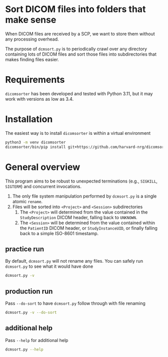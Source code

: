 # Sort DICOM files into folders that make sense
When DICOM files are received by a SCP, we want to store them without any 
processing overhead.

The purpose of `dcmsort.py` is to periodically crawl over any directory 
containing lots of DICOM files and sort those files into subdirectories 
that makes finding files easier.

# Requirements
`dicomsorter` has been developed and tested with Python 3.11, but it may 
work with versions as low as 3.4.

# Installation
The easiest way is to install `dicomsorter` is within a virtual environment

```bash
python3 -m venv dicomsorter
dicomsorter/bin/pip install git+https://github.com/harvard-nrg/dicomsorter.git
```

# General overview
This program aims to be robust to unexpected terminations (e.g., `SIGKILL`, 
`SIGTERM`) and concurrent invocations.

1. The only file system manipulation performed by `dcmsort.py` is a single 
   atomic `rename`.
2. Files will be sorted into `<Project>` and `<Session>` subdirectories
   1. The `<Project>` will determined from the value contained in the 
      `StudyDescription` DICOM header, falling back to `UNKNOWN`.
   2. The `<Session>` will be determined from the value contained within the
      `PatientID` DICOM header, or `StudyInstanceUID`, or finally
      falling back to a simple ISO-8601 timestamp.

## practice run
By default, `dcmsort.py` will not rename any files. You can safely run 
`dcmsort.py` to see what it would have done

```bash
dcmsort.py -v
```

## production run
Pass `--do-sort` to have `dcmsort.py` follow through with file renaming

```bash
dcmsort.py -v --do-sort
```

## additional help
Pass `--help` for additional help

```bash
dcmsort.py --help
```

